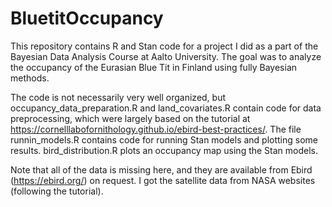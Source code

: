 # BluetitOccupancy

This repository contains R and Stan code for a project I did as a part of the Bayesian Data Analysis Course at Aalto University. The goal was to analyze the occupancy of the Eurasian Blue Tit in Finland using fully Bayesian methods.

The code is not necessarily very well organized, but occupancy_data_preparation.R and land_covariates.R contain code for data preprocessing, which were largely based on the tutorial at https://cornelllabofornithology.github.io/ebird-best-practices/. The file runnin_models.R contains code for running Stan models and plotting some results. bird_distribution.R plots an occupancy map using the Stan models.

Note that all of the data is missing here, and they are available from Ebird (https://ebird.org/) on request. I got the satellite data from NASA websites (following the tutorial). 

